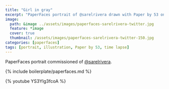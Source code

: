 ```yaml
---
title: "Girl in gray"
excerpt: "PaperFaces portrait of @sarelrivera drawn with Paper by 53 on an iPad."
image: 
  path: &image ../assets/images/paperfaces-sarelrivera-twitter.jpg 
  feature: *image
  cover: true
  thumbnail: /assets/images/paperfaces-sarelrivera-twitter-150.jpg
categories: [paperfaces]
tags: [portrait, illustration, Paper by 53, time lapse]
---
```


PaperFaces portrait commissioned of [@sarelrivera](https://twitter.com/sarelrivera).

{% include boilerplate/paperfaces.md %}

{% youtube YS3Ylg3fcoA %}
